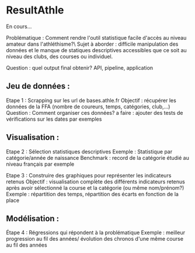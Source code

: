 # ResultAthle

En cours...

Problématique : Comment rendre l'outil statistique facile d'accès au niveau amateur dans l'athléthisme?\\
Sujet à aborder : difficile manipulation des données et le manque de statiques descriptives accessibles que ce soit au niveau des clubs, des courses ou individuel.

Question : quel output final obtenir? API, pipeline, application

## Jeu de données :

Etape 1 : Scrapping sur les url de bases.athle.fr
Objectif : récupérer les données de la FFA (nombre de coureurs, temps, catégories, club,...)
Question : Comment organiser ces données?
a faire : ajouter des tests de vérifications sur les dates par exemples

## Visualisation :

Etape 2 : Sélection statistiques descriptives
Exemple : Statistique par catégorie/année de naissance
Benchmark : record de la catégorie étudié au niveau français par exemple

Etape 3 : Construire des graphiques pour représenter les indicateurs retenus
Objectif : visualisation complète des différents indicateurs retenus après avoir sélectionné la course et la catégorie (ou même nom/prénom?)
Exemple : répartition des temps, répartition des écarts en fonction de la place

## Modélisation :

Étape 4 : Régressions qui répondent à la problématique
Exemple : meilleur progression au fil des années/ évolution des chronos d'une même course au fil des années
